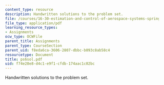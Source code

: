 ```yaml
---
content_type: resource
description: Handwritten solutions to the problem set.
file: /courses/16-30-estimation-and-control-of-aerospace-systems-spring-2004/f74e28e8d4c1e9f1cfdb174aac1c02bc_ps6sol.pdf
file_type: application/pdf
learning_resource_types:
- Assignments
ocw_type: OCWFile
parent_title: Assignments
parent_type: CourseSection
parent_uid: f8eda6ca-3606-2807-dbbc-b093c8ab58c4
resourcetype: Document
title: ps6sol.pdf
uid: f74e28e8-d4c1-e9f1-cfdb-174aac1c02bc
---
```

Handwritten solutions to the problem set.

